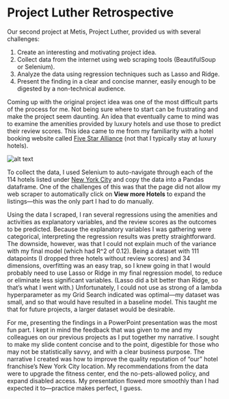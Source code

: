 # Project Luther Retrospective

Our second project at Metis, Project Luther, provided us with several challenges:

1. Create an interesting and motivating project idea.
2. Collect data from the internet using web scraping tools (BeautifulSoup or Selenium).
3. Analyze the data using regression techniques such as Lasso and Ridge.
4. Present the finding in a clear and concise manner, easily enough to be digested by a non-technical audience.

Coming up with the original project idea was one of the most difficult parts of the process for me. Not being sure where to 
start can be frustrating and make the project seem daunting. An idea that eventually came to mind was to examine the amenities 
provided by luxury hotels and use those to predict their review scores. This idea came to me from my familiarity with a hotel 
booking website called [Five Star Alliance](https://www.fivestaralliance.com) (not that I typically stay at luxury hotels).

![alt text](http://cdn1.viewpoints.com/pro-product-photos/000/422/070/300/five-star-alliance-logo-300-300.jpg)

To collect the data, I used Selenium to auto-navigate through each of the 114 hotels listed under [New York City](https://www.fivestaralliance.com/luxury-hotels/271/north-america/united-states-northeast/new-york-ny) and copy the data into a 
Pandas dataframe. One of the challenges of this was that the page did not allow my web scraper to automatically click on **View 
more Hotels** to expand the listings—this was the only part I had to do manually.

Using the data I scraped, I ran several regressions using the amenities and activities as explanatory variables, and the review 
scores as the outcomes to be predicted. Because the explanatory variables I was gathering were categorical, interpreting the 
regression results was pretty straightforward. The downside, however, was that I could not explain much of the variance with my 
final model (which had R^2 of 0.12). Being a dataset with 111 datapoints (I dropped three hotels without review scores) and 34 
dimensions, overfitting was an easy trap, so I knew going in that I would probably need to use Lasso or Ridge in my final 
regression model, to reduce or eliminate less significant variables. (Lasso did a bit better than Ridge, so that’s what I went 
with.) Unfortunately, I could not use as strong of a lambda hyperparameter as my Grid Search indicated was optimal—my dataset 
was small, and so that would have resulted in a baseline model. This taught me that for future projects, a larger dataset would 
be desirable.

For me, presenting the findings in a PowerPoint presentation was the most fun part. I kept in mind the feedback that was given 
to me and my colleagues on our previous projects as I put together my narrative. I sought to make my slide content concise and 
to the point, digestible for those who may not be statistically savvy, and with a clear business purpose. The narrative I 
created was how to improve the quality reputation of “our” hotel franchise’s New York City location. My recommendations from the 
data were to upgrade the fitness center, end the no-pets-allowed policy, and expand disabled access. My presentation flowed more 
smoothly than I had expected it to—practice makes perfect, I guess.
